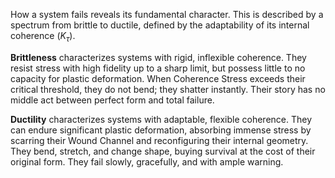 How a system fails reveals its fundamental character. This is described by a spectrum from brittle to ductile, defined by the adaptability of its internal coherence ($K_\tau$).

**Brittleness** characterizes systems with rigid, inflexible coherence. They resist stress with high fidelity up to a sharp limit, but possess little to no capacity for plastic deformation. When Coherence Stress exceeds their critical threshold, they do not bend; they shatter instantly. Their story has no middle act between perfect form and total failure.

**Ductility** characterizes systems with adaptable, flexible coherence. They can endure significant plastic deformation, absorbing immense stress by scarring their Wound Channel and reconfiguring their internal geometry. They bend, stretch, and change shape, buying survival at the cost of their original form. They fail slowly, gracefully, and with ample warning.